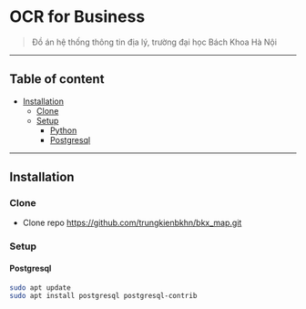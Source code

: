 # OCR for Business

> Đồ án hệ thống thông tin địa lý, trường đại học Bách Khoa Hà Nội

---

## Table of content

- [Installation](#installation)
  - [Clone](#clone)
  - [Setup](#setup)
    - [Python](#python)
    - [Postgresql](#Postgresql)
---

## Installation

### Clone

- Clone repo https://github.com/trungkienbkhn/bkx_map.git

### Setup

#### Postgresql

```bash
sudo apt update
sudo apt install postgresql postgresql-contrib
```